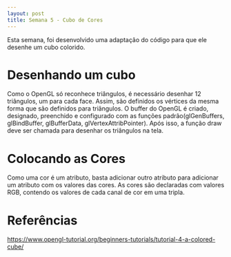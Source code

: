 ```yaml
---
layout: post
title: Semana 5 - Cubo de Cores
---
```


Esta semana, foi desenvolvido uma adaptação do código para que ele desenhe um cubo colorido.

# Desenhando um cubo
Como o OpenGL só reconhece triângulos, é necessário desenhar 12 triângulos, um para cada face. Assim, são definidos os vértices da mesma forma que são definidos para triângulos.
O buffer do OpenGL é criado, designado, preenchido e configurado com as funções padrão(glGenBuffers, glBindBuffer, glBufferData, glVertexAttribPointer). 
Após isso, a função draw deve ser chamada para desenhar os triângulos na tela.

# Colocando as Cores
Como uma cor é um atributo, basta adicionar outro atributo para adicionar um atributo com os valores das cores. As cores são declaradas com valores RGB, contendo os valores de cada canal de cor em uma tripla.

# Referências
https://www.opengl-tutorial.org/beginners-tutorials/tutorial-4-a-colored-cube/
